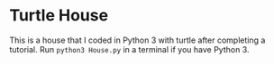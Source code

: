 # Turtle House
This is a house that I coded in Python 3 with turtle after completing a tutorial. Run `python3 House.py` in a terminal if you have Python 3.
